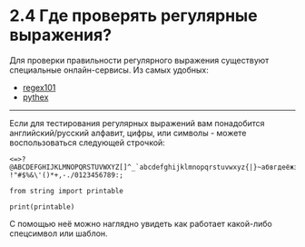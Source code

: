 # 2.4 Где проверять регулярные выражения?

Для проверки правильности регулярного выражения существуют специальные онлайн-сервисы. Из самых удобных:
+ [regex101](https://regex101.com/)
+ [pythex](https://pythex.org/)

---

Если для тестирования регулярных выражений вам понадобится английский/русский алфавит,
цифры, или символы - можете воспользоваться следующей строчкой:
```
<=>?@ABCDEFGHIJKLMNOPQRSTUVWXYZ[]^_`abcdefghijklmnopqrstuvwxyz{|}~абвгдеёжзийклмнопрстуфхцчшщъыьэюяАБВГДЕЁЖЗИЙКЛМНОПРСТУФХЦЧШЩЪЫЬЭЮЯ !"#$%&\'()*+,-./0123456789:;
```

```
from string import printable

print(printable)
```
С помощью неё можно наглядно увидеть как работает какой-либо спецсимвол или шаблон. 
